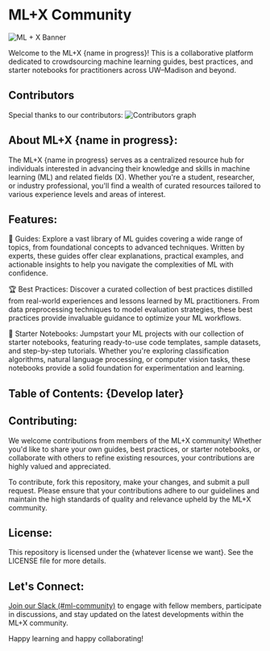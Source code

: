 # ML+X Community

![ML + X Banner](https://github.com/UW-Madison-DataScience/ML-X-Community/assets/59903252/b3dbe076-526d-4dbe-9525-f9c2f62bf27c)

Welcome to the ML+X {name in progress}! This is a collaborative platform dedicated to crowdsourcing machine learning guides, best practices, and starter notebooks for practitioners across UW–Madison and beyond.

## Contributors
Special thanks to our contributors:
![Contributors graph](https://contrib.rocks/image?repo=UW-Madison-DataScience/ML-X-Nexus)

## About ML+X {name in progress}:

The ML+X {name in progress} serves as a centralized resource hub for individuals interested in advancing their knowledge and skills in machine learning (ML) and related fields (X). Whether you're a student, researcher, or industry professional, you'll find a wealth of curated resources tailored to various experience levels and areas of interest.

## Features:

📜 Guides: Explore a vast library of ML guides covering a wide range of topics, from foundational concepts to advanced techniques. Written by experts, these guides offer clear explanations, practical examples, and actionable insights to help you navigate the complexities of ML with confidence.

🏆 Best Practices: Discover a curated collection of best practices distilled from real-world experiences and lessons learned by ML practitioners. From data preprocessing techniques to model evaluation strategies, these best practices provide invaluable guidance to optimize your ML workflows.

🚀 Starter Notebooks: Jumpstart your ML projects with our collection of starter notebooks, featuring ready-to-use code templates, sample datasets, and step-by-step tutorials. Whether you're exploring classification algorithms, natural language processing, or computer vision tasks, these notebooks provide a solid foundation for experimentation and learning.

## Table of Contents: {Develop later}

## Contributing:

We welcome contributions from members of the ML+X community! Whether you'd like to share your own guides, best practices, or starter notebooks, or collaborate with others to refine existing resources, your contributions are highly valued and appreciated.

To contribute, fork this repository, make your changes, and submit a pull request. Please ensure that your contributions adhere to our guidelines and maintain the high standards of quality and relevance upheld by the ML+X community.

## License:

This repository is licensed under the {whatever license we want}. See the LICENSE file for more details.

## Let's Connect:

[Join our Slack (#ml-community)](https://join.slack.com/t/data-science-hubgroup/shared_invite/zt-2e9ytpbdg-D5mQhujTvTT5eTccYPpN0g) to engage with fellow members, participate in discussions, and stay updated on the latest developments within the ML+X community.

Happy learning and happy collaborating!
